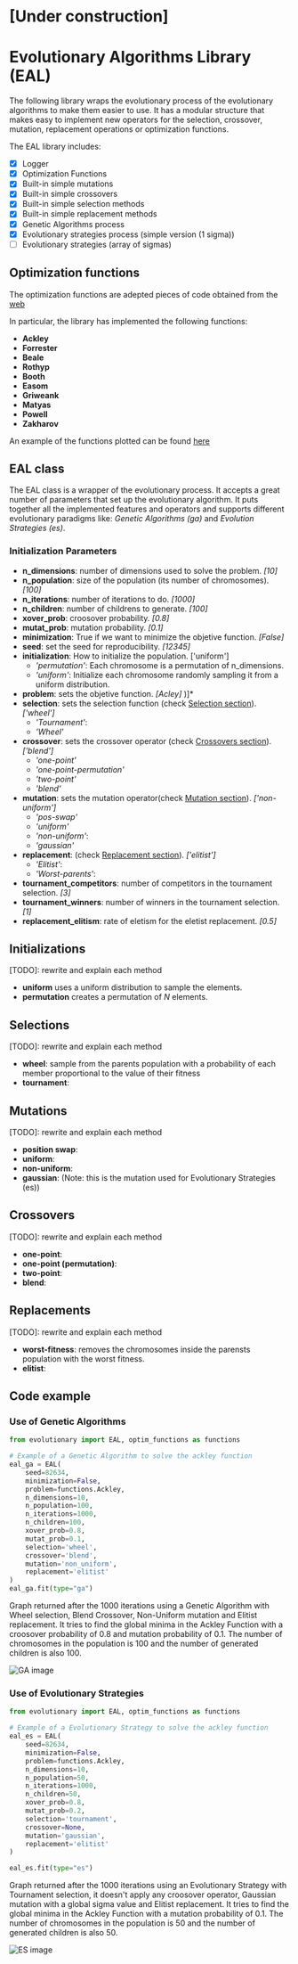 # [Under construction]

# Evolutionary Algorithms Library (EAL)

The following library wraps the evolutionary process of the evolutionary algorithms to make them easier to use.
It has a modular structure that makes easy to implement new operators for the selection, crossover, mutation, replacement operations or optimization functions.

The EAL library includes:
- [x] Logger
- [x] Optimization Functions
- [x] Built-in simple mutations
- [x] Built-in simple crossovers
- [x] Built-in simple selection methods
- [x] Built-in simple replacement methods
- [x] Genetic Algorithms process
- [x] Evolutionary strategies process (simple version (1 sigma))
- [ ] Evolutionary strategies (array of sigmas)

## Optimization functions
The optimization functions are adepted pieces of code obtained from the [web](https://www.sfu.ca/~ssurjano/)

In particular, the library has implemented the following functions:
- **Ackley**
- **Forrester**
- **Beale**
- **Rothyp**
- **Booth**
- **Easom**
- **Griweank**
- **Matyas**
- **Powell**
- **Zakharov**

An example of the functions plotted can be found [here](notebooks/functions_visualization.ipynb)

## EAL class
The EAL class is a wrapper of the evolutionary process. It accepts a great number of parameters that
set up the evolutionary algorithm.
It puts together all the implemented features and operators and supports different
evolutionary paradigms like: *Genetic Algorithms (ga)* and *Evolution Strategies (es)*.

### Initialization Parameters

 - **n_dimensions**: number of dimensions used to solve the problem. *[10]*
 - **n_population**: size of the population (its number of chromosomes). *[100]*
 - **n_iterations**: number of iterations to do. *[1000]*
 - **n_children**: number of childrens to generate. *[100]*
 - **xover_prob**: croosover probability. *[0.8]*
 - **mutat_prob**: mutation probability. *[0.1]*
 - **minimization**: True if we want to minimize the objetive function. *[False]*
 - **seed**: set the seed for reproducibility. *[12345]*
 - **initialization**: How to initialize the population. ['uniform']
   - *'permutation'*: Each chromosome is a permutation of n_dimensions.
   - *'uniform'*: Initialize each chromosome randomly sampling it from a uniform distribution.
 - **problem**: sets the objetive function. *[Acley]*
 )]*
 - **selection**: sets the selection function (check [Selection section](#selections)). *['wheel']*
    - *'Tournament'*:
    - *'Wheel'*
 - **crossover**: sets the crossover operator (check [Crossovers section](#crossovers)). *['blend']*
    - *'one-point'*
    - *'one-point-permutation'*
    - *'two-point'*
    - *'blend'*
 - **mutation**: sets the mutation operator(check [Mutation section](#mutations)). *['non-uniform']*
    - *'pos-swap'*
    - *'uniform'*
    - *'non-uniform'*:
    - *'gaussian'*
 - **replacement**: (check [Replacement section](#replacements)). *['elitist']*
    - *'Elitist'*:
    - *'Worst-parents'*:
 - **tournament_competitors**: number of competitors in the tournament selection. *[3]*
 - **tournament_winners**: number of winners in the tournament selection. *[1]*
 - **replacement_elitism**: rate of eletism for the eletist replacement. *[0.5]*

## Initializations
[TODO]: rewrite and explain each method
- **uniform** uses a uniform distribution to sample the elements.
- **permutation** creates a permutation of *N* elements.

## Selections
[TODO]: rewrite and explain each method
- **wheel**: sample from the parents population with a probability of each member proportional to the value of their fitness
- **tournament**:

## Mutations
[TODO]: rewrite and explain each method
- **position swap**:
- **uniform**:
- **non-uniform**:
- **gaussian**: (Note: this is the mutation used for Evolutionary Strategies (es))

## Crossovers
[TODO]: rewrite and explain each method
- **one-point**:
- **one-point (permutation)**:
- **two-point**:
- **blend**:

## Replacements
[TODO]: rewrite and explain each method
- **worst-fitness**: removes the chromosomes inside the parensts population with the worst fitness.
- **elitist**:

## Code example

### Use of Genetic Algorithms
```python
from evolutionary import EAL, optim_functions as functions

# Example of a Genetic Algorithm to solve the ackley function
eal_ga = EAL(
    seed=82634,
    minimization=False,
    problem=functions.Ackley,
    n_dimensions=10,
    n_population=100,
    n_iterations=1000,
    n_children=100,
    xover_prob=0.8,
    mutat_prob=0.1,
    selection='wheel',
    crossover='blend',
    mutation='non_uniform',
    replacement='elitist'
)
eal_ga.fit(type="ga")
```

Graph returned after the 1000 iterations using a Genetic Algorithm with Wheel selection, Blend
Crossover, Non-Uniform mutation and Elitist replacement. It tries to find the global minima in the
Ackley Function with a croosover probability of 0.8 and mutation probability of 0.1. The number of 
chromosomes in the population is 100 and the number of generated children is also 100.

![GA image](docs/ga.png)


### Use of Evolutionary Strategies

```python
from evolutionary import EAL, optim_functions as functions

# Example of a Evolutionary Strategy to solve the ackley function
eal_es = EAL(
    seed=82634,
    minimization=False,
    problem=functions.Ackley,
    n_dimensions=10,
    n_population=50,
    n_iterations=1000,
    n_children=50,
    xover_prob=0.8,
    mutat_prob=0.2,
    selection='tournament',
    crossover=None,
    mutation='gaussian',
    replacement='elitist'
)

eal_es.fit(type="es")
```

Graph returned after the 1000 iterations using an Evolutionary Strategy with Tournament selection, it doesn't apply any croosover operator, Gaussian mutation with a global sigma value and Elitist replacement. It tries to find the global minima in the
Ackley Function with a mutation probability of 0.1. The number of 
chromosomes in the population is 50 and the number of generated children is also 50.

![ES image](docs/es.png)